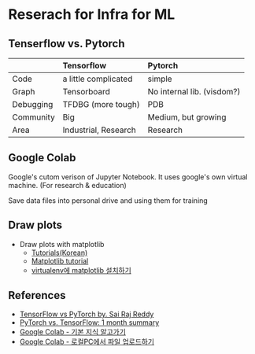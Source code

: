 # Reserach for Infra for ML

## Tenserflow vs. Pytorch

|     | Tensorflow | Pytorch |
|:---|:-------------|:-------------|
| Code | a little complicated | simple |
| Graph | Tensorboard | No internal lib. (visdom?) |
| Debugging | TFDBG (more tough) | PDB |
| Community | Big | Medium, but growing |
| Area | Industrial, Research | Research |

## Google Colab
Google's cutom verison of Jupyter Notebook. It uses google's own virtual machine. (For research & education)

Save data files into personal drive and using them for training

## Draw plots
- Draw plots with matplotlib
  - [Tutorials(Korean)](https://datascienceschool.net/view-notebook/d0b1637803754bb083b5722c9f2209d0/)
  - [Matplotlib tutorial](https://www.labri.fr/perso/nrougier/teaching/matplotlib/)
  - [virtualenv에 matplotlib 설치하기](http://dukwon.tistory.com/30)

## References
- [TensorFlow vs PyTorch by. Sai Raj Reddy](https://medium.com/@UdacityINDIA/tensorflow-vs-pytorch-79e7a23f48c5)
- [PyTorch vs. TensorFlow: 1 month summary](https://towardsdatascience.com/pytorch-vs-tensorflow-1-month-summary-35d138590f9)
- [Google Colab - 기본 지식 알고가기](https://brunch.co.kr/@jayden-factory/11)
- [Google Colab - 로컬PC에서 파일 업로드하기](https://brunch.co.kr/@jayden-factory/18)